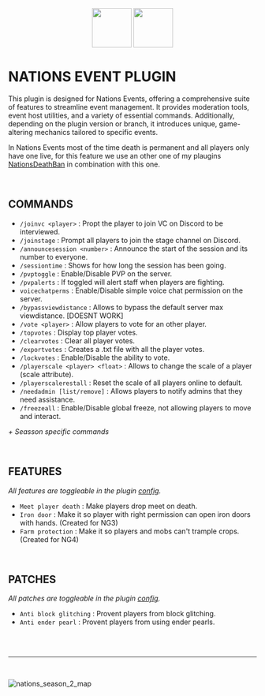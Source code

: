 <div align="center">
  <img src="https://github.com/jjkay03/NationsEvent/assets/61110962/48a1349c-47a1-4087-aacc-b9e5b45f84d8" width="80"/>
  <img src="https://github.com/user-attachments/assets/5fa7a23b-fabf-4649-88b3-648c0813f51d" width="80"/>
</div>

# NATIONS EVENT PLUGIN
This plugin is designed for Nations Events, offering a comprehensive suite of features to streamline event management. It provides moderation tools, event host utilities, and a variety of essential commands. Additionally, depending on the plugin version or branch, it introduces unique, game-altering mechanics tailored to specific events.

In Nations Events most of the time death is permanent and all players only have one live, for this feature we use an other one of my plaugins [NationsDeathBan](https://github.com/jjkay03/NationsDeathBan) in combination with this one.

<br>

## COMMANDS
- `/joinvc <player>` : Propt the player to join VC on Discord to be interviewed.
- `/joinstage` : Prompt all players to join the stage channel on Discord.
- `/announcesession <number>` : Announce the start of the session and its number to everyone.
- `/sessiontime` : Shows for how long the session has been going.
- `/pvptoggle` : Enable/Disable PVP on the server.
- `/pvpalerts` : If toggled will alert staff when players are fighting.
- `voicechatperms` : Enable/Disable simple voice chat permission on the server.
- `/bypassviewdistance` : Allows to bypass the default server max viewdistance. [DOESNT WORK]
- `/vote <player>` : Allow players to vote for an other player.
- `/topvotes` : Display top player votes.
- `/clearvotes` : Clear all player votes.
- `/exportvotes` : Creates a .txt file with all the player votes.
- `/lockvotes` : Enable/Disable the ability to vote.
- `/playerscale <player> <float>` : Allows to change the scale of a player (scale attribute).
- `/playerscalerestall` : Reset the scale of all players online to default.
- `/needadmin [list/remove]` : Allows players to notify admins that they need assistance.
- `/freezeall` : Enable/Disable global freeze, not allowing players to move and interact.

_+ Seasson specific commands_

<br>

## FEATURES
_All features are toggleable in the plugin [config](https://github.com/jjkay03/NationsEvent/blob/NG4/src/main/resources/config.yml)._
- `Meet player death` : Make players drop meet on death.
- `Iron door` : Make it so player with right permission can open iron doors with hands. (Created for NG3)
- `Farm protection` : Make it so players and mobs can't trample crops. (Created for NG4)

<br>

## PATCHES
_All patches are toggleable in the plugin [config](https://github.com/jjkay03/NationsEvent/blob/NG4/src/main/resources/config.yml)._
- `Anti block glitching` : Provent players from block glitching.
- `Anti ender pearl` : Provent players from using ender pearls.

<br>
<br>

---

<br>

![nations_season_2_map](https://github.com/user-attachments/assets/f8ea31f6-a3a5-45de-8c9b-4345bf6e6423)

